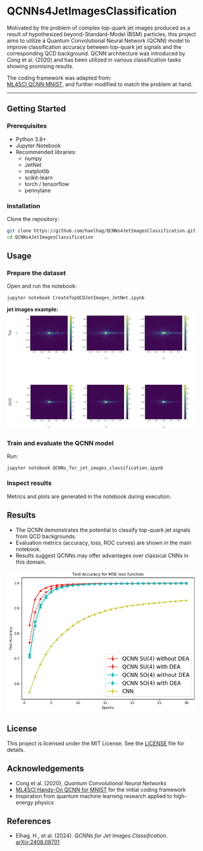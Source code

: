 # QCNNs4JetImagesClassification

Motivated by the problem of complex top-quark jet images produced as a result of hypothesized beyond-Standard-Model (BSM) particles, this project aims to utilize a Quantum Convolutional Neural Network (QCNN) model to improve classification accuracy between top-quark jet signals and the corresponding QCD background. QCNN architecture was introduced by Cong et al. (2020) and has been utilized in various classification tasks showing promising results.  

The coding framework was adapted from:  
[ML4SCI QCNN MNIST](https://github.com/ML4SCI/QML-hands-on/blob/main/notebooks/4_QCNN_MNIST.ipynb), and further modified to match the problem at hand.  


---

## Getting Started

### Prerequisites
- Python 3.8+
- Jupyter Notebook
- Recommended libraries: 
  - numpy
  - JetNet
  - matplotlib
  - scikit-learn
  - torch / tensorflow
  - pennylane 

### Installation

Clone the repository:
```bash
git clone https://github.com/haelhag/QCNNs4JetImagesClassification.git
cd QCNNs4JetImagesClassification
```

## Usage

### Prepare the dataset
Open and run the notebook:
```bash
jupyter notebook CreateTopQCDJetImages_JetNet.ipynb
```

**jet images example:**  
![jetimage](Jet3Images.png)

### Train and evaluate the QCNN model

Run:
```
jupyter notebook QCNNs_for_jet_images_classification.ipynb
```

### Inspect results

Metrics and plots are generated in the notebook during execution.

## Results

- The QCNN demonstrates the potential to classify top-quark jet signals from QCD backgrounds.  
- Evaluation metrics (accuracy, loss, ROC curves) are shown in the main notebook.  
- Results suggest QCNNs may offer advantages over classical CNNs in this domain.

![acc_results](SU4SO4DEACNN_CorrImg_defQ.png)

## License

This project is licensed under the MIT License. See the [LICENSE](LICENSE) file for details.

## Acknowledgements

- Cong et al. (2020), *Quantum Convolutional Neural Networks*  
- [ML4SCI Hands-On QCNN for MNIST](https://github.com/ML4SCI/QML-hands-on/blob/main/notebooks/4_QCNN_MNIST.ipynb) for the initial coding framework  
- Inspiration from quantum machine learning research applied to high-energy physics  

## References

- Elhag, H., et al. (2024). *QCNNs for Jet Images Classification*. [arXiv:2408.08701](https://arxiv.org/abs/2408.08701)  



